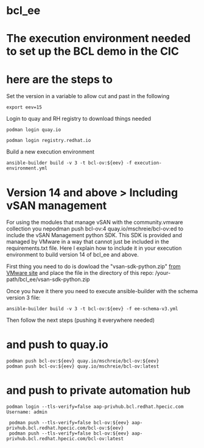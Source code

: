 # bcl_ee
# The execution environment needed to set up the BCL demo in the CIC
# here are the steps to

Set the version in a variable to allow cut and past in the following
 ```
 export eev=15
 ```
Login to quay and RH registry to download things needed
 ```
 podman login quay.io
 ```
 ```
 podman login registry.redhat.io
 ```
Build a new execution environment
 ```
 ansible-builder build -v 3 -t bcl-ov:${eev} -f execution-environment.yml
 ```

# Version 14 and above > Including vSAN management 

For using the modules that manage vSAN with the community.vmware collection you nepodman push bcl-ov:4 quay.io/mschreie/bcl-ov:ed to include the vSAN Management python SDK. This SDK is provided and managed by VMware in a way that cannot just be included in the requirements.txt file. Here I explain how to include it in your execution environment to build version 14 of bcl_ee and above.

First thing you need to do is dowload the "vsan-sdk-python.zip" [from VMware site](https://developer.vmware.com/web/sdk/7.0%20U2/vsan-python) and place the file in the directory of this repo: /your-path/bcl_ee/vsan-sdk-python.zip

Once you have it there you need to execute ansible-builder with the schema version 3 file:

```
ansible-builder build -v 3 -t bcl-ov:${eev} -f ee-schema-v3.yml
```

Then follow the next steps (pushing it everywhere needed)

# and push to quay.io
 ```
 podman push bcl-ov:${eev} quay.io/mschreie/bcl-ov:${eev}
 podman push bcl-ov:${eev} quay.io/mschreie/bcl-ov:latest
 ```

# and push to private automation hub
 ```
 podman login --tls-verify=false aap-privhub.bcl.redhat.hpecic.com
 Username: admin
```
```
 podman push --tls-verify=false bcl-ov:${eev} aap-privhub.bcl.redhat.hpecic.com/bcl-ov:${eev}
 podman push --tls-verify=false bcl-ov:${eev} aap-privhub.bcl.redhat.hpecic.com/bcl-ov:latest
 ```
